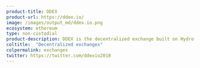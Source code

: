 ```yaml
---
product-title: DDEX
product-url: https://ddex.io/
image: /images/output_md/ddex.io.png
ecosystem: ethereum
type: non-custodial
product-description: DDEX is the decentralized exchange built on Hydro Protocol technology, offering real-time order matching with secure on-chain settlement. [Interview with Tian Li, co-founder of DDEX exchange](/ddex).
coltitle:  "Decentralized exchanges"
colpermalink: exchanges
twitter: https://twitter.com/ddexio2018
---
```

